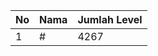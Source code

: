 | No | Nama            | Jumlah Level |
|----|-----------------|--------------|
| 1  | #    |    4267        |
